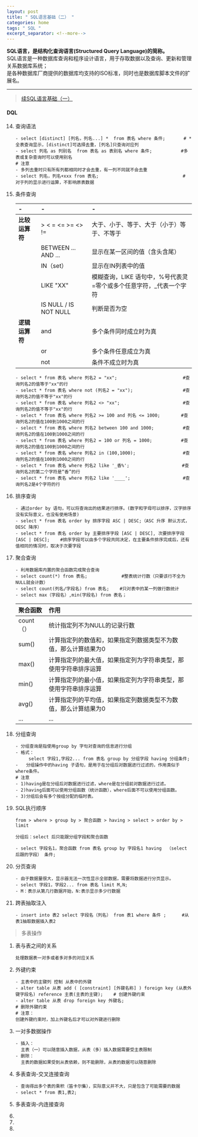 ```yaml
---
layout: post
title: " SQL语言基础（二） "
categories: home
tags: " SQL "
excerpt_separator: <!--more-->
---
```



<b>SQL语言，是结构化查询语言(Structured Query Language)的简称。</b>  
SQL语言是一种数据库查询和程序设计语言，用于存取数据以及查询、更新和管理关系数据库系统；  
是各种数据库厂商提供的数据库均支持的ISO标准，同时也是数据库脚本文件的扩展名。
<!--more-->

---

> [续SQL语言基础（一）](https://wnleon.github.io/blog/home/2020/10/29/SQL%E8%AF%AD%E8%A8%80%E5%9F%BA%E7%A1%80-%E4%B8%80.html)


#### DQL
14. 查询语法

    ```
    - select [distinct] [列名，列名...] *  from 表名 where 条件;       # * 全表查询显示，[distinct]可选择去重，[列名]只查询对应列
    - select 列名 as 列别名  from 表名 as 表别名 where 条件;           #多表或复杂查询时可以使用别名
    # 注意
    - 多列去重时只有所有列都相同时才会去重，有一列不同就不会去重
    - select 列名，列名+xxx from 表名;                                # 对于列的显示进行运算，不影响原表数据
    ```

15. 条件查询

    | -                | -                     | -                                                              |
    |:-----------------|:----------------------|:---------------------------------------------------------------|
    | <b>比较运算符</b> | > < = <= >= <> !=     | 大于、小于、等于、大于（小于）等于、不等于                        |
    |                  | BETWEEN ... AND ...   | 显示在某一区间的值（含头含尾）                                   |
    |                  | IN（set）              | 显示在IN列表中的值                                              |
    |                  | LIKE "XX"             | 模糊查询，LIKE 语句中，%号代表灵=零个或多个任意字符，_代表一个字符 |
    |                  | IS NULL / IS NOT NULL | 判断是否为空                                                    |
    | <b>逻辑运算符</b> | and                   | 多个条件同时成立时为真                                          |
    |                  | or                    | 多个条件任意成立为真                                             |
    |                  | not                   | 条件不成立时为真                                                |

    ```
    - select * from 表名 where 列名2 = "xx";                         #查询列名2的值等于"xx"的行
    - select * from 表名 where not (列名2 = "xx");                   #查询列名2的值不等于"xx"的行
    - select * from 表名 where 列名2 <> "xx";                        #查询列名2的值不等于"xx"的行
    - select * from 表名 where 列名2 >= 100 and 列名 <= 1000;        #查询列名2的值在100到1000之间的行
    - select * from 表名 where 列名2 between 100 and 1000;           #查询列名2的值在100到1000之间的行
    - select * from 表名 where 列名2 = 100 or 列名 = 1000;           #查询列名2的值在100到1000之间的行
    - select * from 表名 where 列名2 in (100,1000);                  #查询列名2的值在100到1000之间的行
    - select * from 表名 where 列名2 like '_香%';                    #查询列名2的第二个字符是“香”的行  
    - select * from 表名 where 列名2 like '____';                    #查询列名2是4个字符的行
    ```

16. 排序查询

    ```
    - 通过order by 语句，可以将查询出的结果进行排序。(数字和字母可以排序，汉字排序没有实际意义，也没有使用场景)
    - select * from 表名 order by 排序字段 ASC | DESC;（ASC 升序 默认方式，DESC 降序）
    - select * from 表名 order by 主要排序字段 [ASC | DESC], 次要排序字段 [ASC | DESC];    #排序字段可以由多个字段共同决定，在主要条件排序完成后，还有值相同的情况时，取决于次要字段 
    ```

17. 聚合查询

    ```
    - 利用数据库内置的聚合函数完成聚合查询
    - select count(*) from 表名;             #整表统计行数（只要该行不全为NULL就会计数）
    - select count(列名/字段名) from 表名;    #只对表中的某一列做行数统计
    - select max（字段名）,min(字段名) from 表名； 
    ```

    | 聚合函数  | 作用                                                         |
    |:----------|:------------------------------------------------------------|
    | count（） | 统计指定列不为NULL的记录行数                                  |
    | sum()     | 计算指定列的数值和，如果指定列数据类型不为数值，那么计算结果为0  |
    | max()     | 计算指定列的最大值，如果指定列为字符串类型，那使用字符串排序运算 |
    | min()     | 计算指定列的最小值，如果指定列为字符串类型，那使用字符串排序运算 |
    | avg()     | 计算指定列的平均值，如果指定列数据类型不为数值，那么计算结果为0  |
    |  ...      | ...                                                       |

18. 分组查询

    ```
    - 分组查询是指使用group by 字句对查询的信息进行分组
    - 格式：
         select 字段1,字段2... from 表名 group by 分组字段 having 分组条件;
    -   分组操作中的having 子语句，是用于在分组后对数据进行过滤的，作用类似于where条件。
    # 注意
    - 1)having是在分组后对数据进行过滤，where是在分组前对数据进行过滤。
    - 2)having后面可以使用分组函数（统计函数），where后面不可以使用分组函数。
    - 3)分组后会有多个按组分配的临时表。
    ```
19. SQL执行顺序

    `from > where > group by > 聚合函数 > having > select > order by > limit`

    `分组后：select 后只能跟分组字段和聚合函数`

    `- select 字段名1，聚合函数 from 表名 group by 字段名1 having  （select 后跟的字段） 条件;`

20. 分页查询

    ```
    - 由于数据量很大，显示器无法一次性显示全部数据，需要将数据进行分页显示。
    - select 字段1，字段2... from 表名 limit M,N;
    - M：表示从第几行数据开始，N:表示显示多少行数据
    ```

21. 跨表抽取注入

    ```
    - insert into 表2 select 字段名（列名） from 表1 where 条件 ;      #从表1抽取数据插入表2
    ```

> 多表操作

1. 表与表之间的关系

   `处理数据表一对多或者多对多的对应关系`

2. 外键约束

   ```
   - 主表中的主键列 控制 从表中的外键
   - alter table 从表 add ( [constraint] [外键名称] ) foreign key (从表外键字段名) reference 主表(主表的主键);    # 创建外键约束
   - alter table 从表 drop foreign key 外键名;                                                                 # 删除外键约束   
   # 注意：
   创建外键约束时，加上外键名后才可以对外键进行删除
   ```
3. 一对多数据操作

   ```
   - 插入：
     主表（一）可以随意插入数据，从表（多）插入数据需要受主表限制
   - 删除：
     主表的数据如果受到从表依赖，则不能删除，从表的数据可以随意删除
   ```
4. 多表查询-交叉连接查询

    ```
    - 查询得出多个表的乘积（笛卡尔集），实际意义并不大，只是包含了可能需要的数据
    - select * from 表1,表2;  
    ```
5. 多表查询-内连接查询

6. 

7. 

8. 












